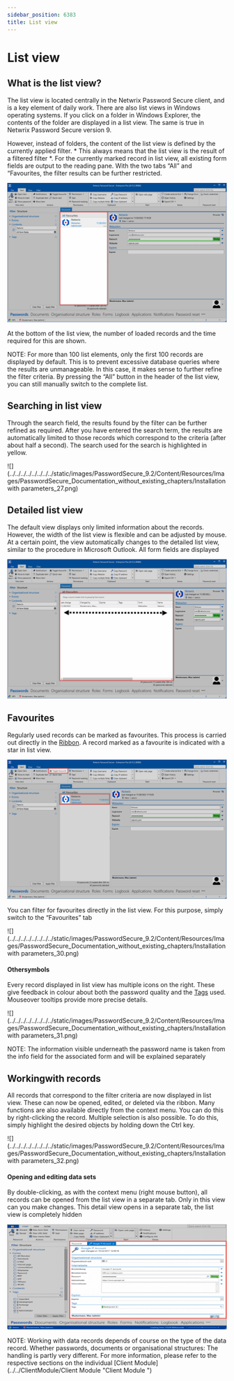 ```yaml
---
sidebar_position: 6383
title: List view
---
```


# List view

## What is the list view?

The list view is located centrally in the Netwrix Password Secure client, and is a key element of daily work. There are also list views in Windows operating systems. If you click on a folder in Windows Explorer, the contents of the folder are displayed in a list view. The same is true in Netwrix Password Secure version 9.

However, instead of folders, the content of the list view is defined by the currently applied filter. \* This always means that the list view is the result of a filtered filter \*. For the currently marked record in list view, all existing form fields are output to the reading pane. With the two tabs “All” and “Favourites, the filter results can be further restricted.

![List view](../../../../../../../../static/images/PasswordSecure_9.2/Content/Resources/Images/Installation_with_parameters_26-en.png "List view")

At the bottom of the list view, the number of loaded records and the time required for this are shown.

NOTE: For more than 100 list elements, only the first 100 records are displayed by default. This is to prevent excessive database queries where the results are unmanageable. In this case, it makes sense to further refine the filter criteria. By pressing the “All” button in the header of the list view, you can still manually switch to the complete list.

## Searching in list view

Through the search field, the results found by the filter can be further refined as required. After you have entered the search term, the results are automatically limited to those records which correspond to the criteria (after about half a second). The search used for the search is highlighted in yellow.

![](../../../../../../../../static/images/PasswordSecure_9.2/Content/Resources/Images/PasswordSecure_Documentation_without_existing_chapters/Installation with parameters_27.png)

## Detailed list view

The default view displays only limited information about the records. However, the width of the list view is flexible and can be adjusted by mouse. At a certain point, the view automatically changes to the detailed list view, similar to the procedure in Microsoft Outlook. All form fields are displayed

![Table view](../../../../../../../../static/images/PasswordSecure_9.2/Content/Resources/Images/Installation_with_parameters_28-en.png "Table view")

## Favourites

Regularly used records can be marked as favourites. This process is carried out directly in the [Ribbon](../Ribbon/Ribbon "Ribbon"). A record marked as a favourite is indicated with a star in list view.

![Favourite](../../../../../../../../static/images/PasswordSecure_9.2/Content/Resources/Images/Installation_with_parameters_29-en.png "Favourite")

You can filter for favourites directly in the list view. For this purpose, simply switch to the “Favourites”
tab

![](../../../../../../../../static/images/PasswordSecure_9.2/Content/Resources/Images/PasswordSecure_Documentation_without_existing_chapters/Installation with parameters_30.png)

#### Othersymbols

Every record displayed in list view has multiple icons on the right. These give feedback in colour about both the password quality and the [Tags](../Tags/Tags "tags") used. Mouseover tooltips provide more precise details.

![](../../../../../../../../static/images/PasswordSecure_9.2/Content/Resources/Images/PasswordSecure_Documentation_without_existing_chapters/Installation with parameters_31.png)

NOTE: The information visible underneath the password name is taken from the info field for the associated form and will be explained separately

## Workingwith records

All records that correspond to the filter criteria are now displayed in list view. These can now be opened, edited, or deleted via the ribbon. Many functions are also available directly from the context menu. You can do this by right-clicking the record. Multiple selection is also possible. To do this, simply highlight the desired objects by holding down the Ctrl key.

![](../../../../../../../../static/images/PasswordSecure_9.2/Content/Resources/Images/PasswordSecure_Documentation_without_existing_chapters/Installation with parameters_32.png)

#### Opening and editing data sets

By double-clicking, as with the context menu (right mouse button), all records can be opened from the list view in a separate tab. Only in this view can you make changes. This detail view opens in a separate tab, the list view is completely hidden

![editing dataset](../../../../../../../../static/images/PasswordSecure_9.2/Content/Resources/Images/Installation_with_parameters_33-en.png "editing dataset")

NOTE: Working with data records depends of course on the type of the data record. Whether passwords, documents or organisational structures: The handling is partly very different. For more information, please refer to the respective sections on the individual [Client Module](../../ClientModule/Client Module "Client Module ")